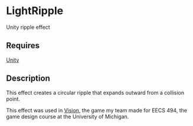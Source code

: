 # LightRipple
Unity ripple effect

## Requires
[Unity](https://unity3d.com/)

## Description
This effect creates a circular ripple that expands outward from a collision point.  

This effect was used in [Vision](https://youtu.be/5lL2Lj9S29w), the game my team
made for EECS 494, the game design course at the University of Michigan.
